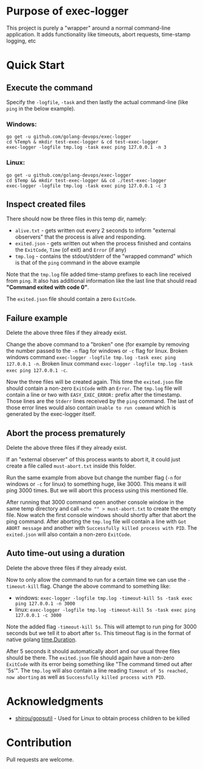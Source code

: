 # Purpose of exec-logger

This project is purely a "wrapper" around a normal command-line application. It adds functionality like timeouts, abort requests, time-stamp logging, etc

# Quick Start

## Execute the command

Specify the `-logfile`, `-task` and then lastly the actual command-line (like `ping` in the below example).

### Windows:

```
go get -u github.com/golang-devops/exec-logger
cd %Temp% & mkdir test-exec-logger & cd test-exec-logger
exec-logger -logfile tmp.log -task exec ping 127.0.0.1 -n 3
```

### Linux:

```
go get -u github.com/golang-devops/exec-logger
cd $Temp && mkdir test-exec-logger && cd ./test-exec-logger
exec-logger -logfile tmp.log -task exec ping 127.0.0.1 -c 3
```

## Inspect created files

There should now be three files in this temp dir, namely:

- `alive.txt` - gets written out every 2 seconds to inform "external observers" that the process is alive and responding.
- `exited.json` - gets written out when the process finished and contains the `ExitCode`, `Time` (of exit) and `Error` (if any)
- `tmp.log` - contains the stdout/stderr of the "wrapped command" which is that of the `ping` command in the above example

Note that the `tmp.log` file added time-stamp prefixes to each line received from `ping`. It also has additional information like the last line that should read **"Command exited with code 0"**.

The `exited.json` file should contain a zero `ExitCode`.

## Failure example

Delete the above three files if they already exist.

Change the above command to a "broken" one (for example by removing the number passed to the `-n` flag for windows or `-c` flag for linux. Broken windows command `exec-logger -logfile tmp.log -task exec ping 127.0.0.1 -n`. Broken linux command `exec-logger -logfile tmp.log -task exec ping 127.0.0.1 -c`.

Now the three files will be created again. This time the `exited.json` file should contain a non-zero `ExitCode` with an `Error`. The `tmp.log` file will contain a line or two with `EASY_EXEC_ERROR:` prefix after the timestamp. Those lines are the `Stderr` lines received by the `ping` command. The last of those error lines would also contain `Unable to run command` which is generated by the exec-logger itself.

## Abort the process prematurely

Delete the above three files if they already exist.

If an "external observer" of this process wants to abort it, it could just create a file called `must-abort.txt` inside this folder.

Run the same example from above but change the number flag (`-n` for windows or `-c` for linux) to something huge, like 3000. This means it will ping 3000 times. But we will abort this process using this mentioned file.

After running that 3000 command open another console window in the same temp directory and call `echo "" > must-abort.txt` to create the empty file. Now watch the first console windows should shortly after that abort the ping command. After aborting the `tmp.log` file will contain a line with `Got ABORT message` and another with `Successfully killed process with PID`. The `exited.json` will also contain a non-zero `ExitCode`.

## Auto time-out using a duration

Delete the above three files if they already exist.

Now to only allow the command to run for a certain time we can use the `-timeout-kill` flag. Change the above command to something like:

- windows: `exec-logger -logfile tmp.log -timeout-kill 5s -task exec ping 127.0.0.1 -n 3000`
- linux: `exec-logger -logfile tmp.log -timeout-kill 5s -task exec ping 127.0.0.1 -c 3000`

Note the added flag `-timeout-kill 5s`. This will attempt to run ping for 3000 seconds but we tell it to abort after `5s`. This timeout flag is in the format of native golang [time.Duration](https://golang.org/pkg/time/#Duration).

After 5 seconds it should automatically abort and our usual three files should be there. The `exited.json` file should again have a non-zero `ExitCode` with its error being something like "The command timed out after '5s'". The `tmp.log` will also contain a line reading `Timeout of 5s reached, now aborting` as well as `Successfully killed process with PID`.

# Acknowledgments

- [shirou/gopsutil](https://github.com/shirou/gopsutil) - Used for Linux to obtain process children to be killed

# Contribution

Pull requests are welcome.